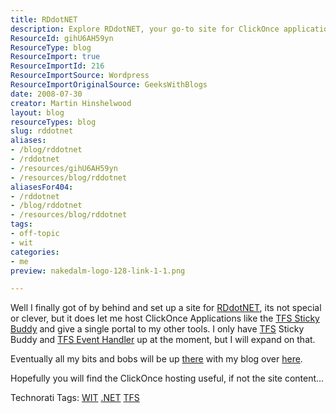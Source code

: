 ```yaml
---
title: RDdotNET
description: Explore RDdotNET, your go-to site for ClickOnce applications like TFS Sticky Buddy. Discover tools and insights to enhance your development experience!
ResourceId: gihU6AH59yn
ResourceType: blog
ResourceImport: true
ResourceImportId: 216
ResourceImportSource: Wordpress
ResourceImportOriginalSource: GeeksWithBlogs
date: 2008-07-30
creator: Martin Hinshelwood
layout: blog
resourceTypes: blog
slug: rddotnet
aliases:
- /blog/rddotnet
- /rddotnet
- /resources/gihU6AH59yn
- /resources/blog/rddotnet
aliasesFor404:
- /rddotnet
- /blog/rddotnet
- /resources/blog/rddotnet
tags:
- off-topic
- wit
categories:
- me
preview: nakedalm-logo-128-link-1-1.png

---
```

Well I finally got of by behind and set up a site for [RDdotNET](http://rddotnet.com), its not special or clever, but it does let me host ClickOnce Applications like the [TFS Sticky Buddy](http://rddotnet.com/tfsstickybuddy) and give a single portal to my other tools. I only have [TFS](http://msdn2.microsoft.com/en-us/teamsystem/aa718934.aspx "Team Foundation Server") Sticky Buddy and [TFS Event Handler](http://rddotnet.com/TFSEventHandler.aspx) up at the moment, but I will expand on that.

Eventually all my bits and bobs will be up [there](http://rddotnet.com) with my blog over [here](http://hinshelwood.com).

Hopefully you will find the ClickOnce hosting useful, if not the site content…

Technorati Tags: [WIT](http://technorati.com/tags/WIT) [.NET](http://technorati.com/tags/.NET) [TFS](http://technorati.com/tags/TFS)
